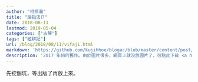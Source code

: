 ```yaml
---
author: "柯棋瀚"
title: "論指法卩"
date: 2018-08-11
lastmod: 2019-05-04
categories: ["古琴"]
tags: ["絃耕記"]
url: /blog/2018/08/11/vifaji.html
markdown: 'https://github.com/kujihhoe/blogac/blob/master/content/post/2018-08-11-vifaji.md'
description: '2017 年初的舊作。由於圖片很多，網頁上就沒放圖片了，可點此下載 <a href="https://www.baidu.com/" target="_blank">PDF</a> 閱讀。'
---
```


先挖個坑，等出版了再放上來。

